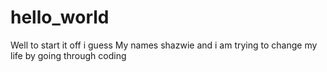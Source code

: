 # hello_world
Well to start it off i guess
My names shazwie and i am trying to change my life by going through coding
